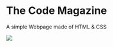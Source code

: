 # The Code Magazine

A simple Webpage made of HTML & CSS

<img src="https://repository-images.githubusercontent.com/420346109/68df284a-2245-4e74-9251-55d56c7d8edd">
